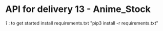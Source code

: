 # API for delivery 13 - Anime_Stock

*1* : to get started install requirements.txt "pip3 install -r requirements.txt"